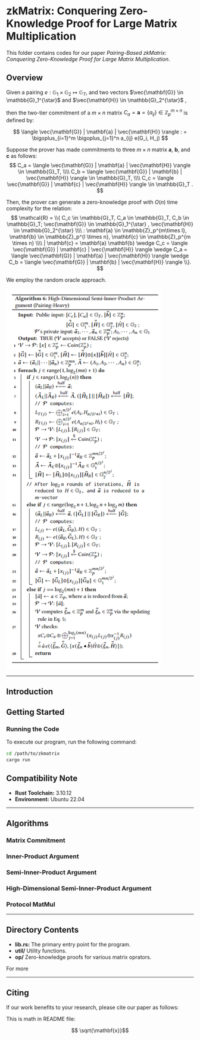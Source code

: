 # zkMatrix: Conquering Zero-Knowledge Proof for Large Matrix Multiplication

This folder contains codes for our paper
*Pairing-Based zkMatrix: Conquering Zero-Knowledge Proof for Large Matrix Multiplication*.

## Overview

Given a pairing
$e: \mathbb{G}_1 \times \mathbb{G}_2 \mapsto \mathbb{G}_T$, 
and two vectors 
$\vec{\mathbf{G}} \in \mathbb{G}_1^{\star}$ 
and 
$\vec{\mathbf{H}} \in \mathbb{G}_2^{\star}$ ,

then the two-tier commitment of a $m \times n$ matrix 
$C_a = \mathbf{a} = \{a_{ij}\} \in \mathbb{Z}_p^{m\times n}$ is defined by:

$$
\langle \vec{\mathbf{G}}  |  \mathbf{a}   |  \vec{\mathbf{H}} \rangle
: = \bigoplus_{i=1}^m \bigoplus_{j=1}^n a_{ij} e(G_i, H_j)
$$ 

Suppose the prover has made commitments to three $m \times n$ matrix 
$\mathbf{a}$, $\mathbf{b}$, and $\mathbf{c}$ as follows:
$$ 
C_a = \langle \vec{\mathbf{G}}  |  \mathbf{a}   |  \vec{\mathbf{H}} \rangle 
\in \mathbb{G}_T, 
\\\\
C_b =  \langle \vec{\mathbf{G}}  |  \mathbf{b}   |  \vec{\mathbf{H}} \rangle 
\in \mathbb{G}_T,
\\\\
C_c =  \langle \vec{\mathbf{G}}  |  \mathbf{c}  |  \vec{\mathbf{H}} \rangle
\in \mathbb{G}_T .
$$

Then, the prover can generate a zero-knowledge proof with $O(n)$ time complexity
for the relation:
$$
\mathcal{R} 
= \\{ 
     C_c \in \mathbb{G}_T, C_a \in \mathbb{G}_T, C_b \in \mathbb{G}_T;
    \vec{\mathbf{G}} \in \mathbb{G}_1^{\star} , \vec{\mathbf{H}} \in \mathbb{G}_2^{\star} 
\\\\
: \mathbf{a} \in \mathbb{Z}_p^{m\times l},
    \mathbf{b} \in \mathbb{Z}_p^{l \times n},
    \mathbf{c} \in \mathbb{Z}_p^{m \times n}
    \\\\
| \mathbf{c} = \mathbf{a} \mathbf{b} 
    \wedge C_c =
     \langle \vec{\mathbf{G}}  |  \mathbf{c}   |  \vec{\mathbf{H}} \rangle
    \wedge C_a =
     \langle \vec{\mathbf{G}}  |  \mathbf{a}   |  \vec{\mathbf{H}} \rangle
    \wedge C_b =
     \langle \vec{\mathbf{G}}  |  \mathbf{b}   |  \vec{\mathbf{H}} \rangle     
\\}.
$$

We employ the random oracle approach.

![alg](assets/alg7.png)

---

## Introduction 



## Getting Started

### Running the Code

To execute our program, run the following command:
```bash
cd /path/to/zkmatrix
cargo run
```

## Compatibility Note

- **Rust Toolchain:** 3.10.12
- **Environment:** Ubuntu 22.04

---

## Algorithms

### Matrix Commitment

### Inner-Product Argument

### Semi-Inner-Product Argument

### High-Dimensional Semi-Inner-Product Argument

### Protocol MatMul

---

## Directory Contents

- **lib.rs:** The primary entry point for the program.
- **util/** Utility functions.
- **op/** Zero-knowledge proofs for various matrix oprators.

For more

--- 

## Citing

If our work benefits to your research, please cite our paper as follows:

This is math in README file:

$$ \sqrt{\mathbf{x}}$$